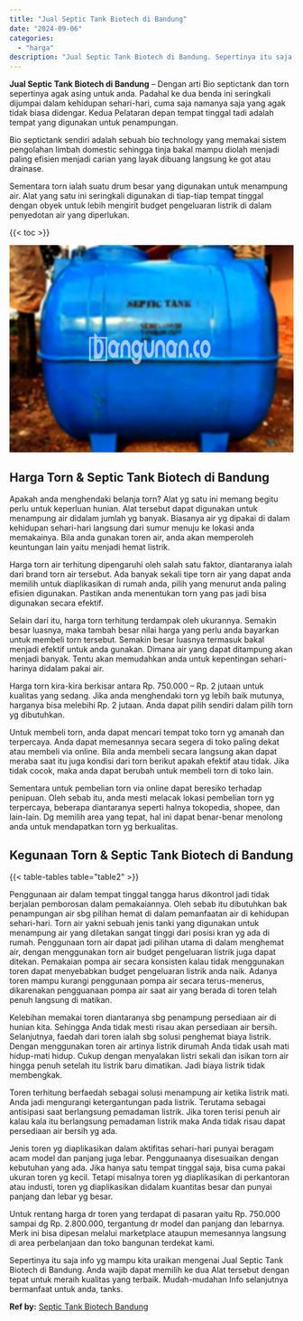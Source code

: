 ```yaml
---
title: "Jual Septic Tank Biotech di Bandung"
date: "2024-09-06"
categories: 
  - "harga"
description: "Jual Septic Tank Biotech di Bandung. Sepertinya itu saja info yg mampu kita uraikan mengenai Jual Septic Tank Biotech di Bandung. Anda wajib dapat memilih ke..."
---
```


**Jual Septic Tank Biotech di Bandung** – Dengan arti Bio septictank dan torn sepertinya agak asing untuk anda. Padahal ke dua benda ini seringkali dijumpai dalam kehidupan sehari-hari, cuma saja namanya saja yang agak tidak biasa didengar. Kedua Pelataran depan tempat tinggal tadi adalah tempat yang digunakan untuk penampungan.

Bio septictank sendiri adalah sebuah bio technology yang memakai sistem pengolahan limbah domestic sehingga tinja bakal mampu diolah menjadi paling efisien menjadi carian yang layak dibuang langsung ke got atau drainase.

Sementara torn ialah suatu drum besar yang digunakan untuk menampung air. Alat yang satu ini seringkali digunakan di tiap-tiap tempat tinggal dengan obyek untuk lebih mengirit budget pengeluaran listrik di dalam penyedotan air yang diperlukan.

{{< toc >}}

![Jual Septic Tank Biotech di Bandung](/images/jual-bio-septictank-44.png)

## Harga Torn & Septic Tank Biotech di Bandung

Apakah anda menghendaki belanja torn? Alat yg satu ini memang begitu perlu untuk keperluan hunian. Alat tersebut dapat digunakan untuk menampung air didalam jumlah yg banyak. Biasanya air yg dipakai di dalam kehidupan sehari-hari langsung dari sumur menuju ke lokasi anda memakainya. Bila anda gunakan toren air, anda akan memperoleh keuntungan lain yaitu menjadi hemat listrik.

Harga torn air terhitung dipengaruhi oleh salah satu faktor, diantaranya ialah dari brand torn air tersebut. Ada banyak sekali tipe torn air yang dapat anda memilih untuk diaplikasikan di rumah anda, pilih yang menurut anda paling efisien digunakan. Pastikan anda menentukan torn yang pas jadi bisa digunakan secara efektif.

Selain dari itu, harga torn terhitung terdampak oleh ukurannya. Semakin besar luasnya, maka tambah besar nilai harga yang perlu anda bayarkan untuk membeli torn tersebut. Semakin besar luasnya termasuk bakal menjadi efektif untuk anda gunakan. Dimana air yang dapat ditampung akan menjadi banyak. Tentu akan memudahkan anda untuk kepentingan sehari-harinya didalam pakai air.

Harga torn kira-kira berkisar antara Rp. 750.000 – Rp. 2 jutaan untuk kualitas yang sedang. Jika anda menghendaki torn yg lebih baik mutunya, harganya bisa melebihi Rp. 2 jutaan. Anda dapat pilih sendiri dalam pilih torn yg dibutuhkan.

Untuk membeli torn, anda dapat mencari tempat toko torn yg amanah dan terpercaya. Anda dapat memesannya secara segera di toko paling dekat atau membeli via online. Bila anda membeli secara langsung akan dapat meraba saat itu juga kondisi dari torn berikut apakah efektif atau tidak. Jika tidak cocok, maka anda dapat berubah untuk membeli torn di toko lain.

Sementara untuk pembelian torn via online dapat beresiko terhadap penipuan. Oleh sebab itu, anda mesti melacak lokasi pembelian torn yg terpercaya, beberapa diantaranya seperti halnya tokopedia, shopee, dan lain-lain. Dg memilih area yang tepat, hal ini dapat benar-benar menolong anda untuk mendapatkan torn yg berkualitas.

## Kegunaan Torn & Septic Tank Biotech di Bandung

{{< table-tables table="table2" >}}

Penggunaan air dalam tempat tinggal tangga harus dikontrol jadi tidak berjalan pemborosan dalam pemakaiannya. Oleh sebab itu dibutuhkan bak penampungan air sbg pilihan hemat di dalam pemanfaatan air di kehidupan sehari-hari. Torn air yakni sebuah jenis tanki yang digunakan untuk menampung air yang diletakan sangat tinggi dari posisi kran yg ada di rumah. Penggunaan torn air dapat jadi pilihan utama di dalam menghemat air, dengan menggunakan torn air budget pengeluaran listrik juga dapat ditekan. Pemakaian pompa air secara konsisten kalau tidak menggunakan toren dapat menyebabkan budget pengeluaran listrik anda naik. Adanya toren mampu kurangi penggunaan pompa air secara terus-menerus, dikarenakan pengguanaan pompa air saat air yang berada di toren telah penuh langsung di matikan.

Kelebihan memakai toren diantaranya sbg penampung persediaan air di hunian kita. Sehingga Anda tidak mesti risau akan persediaan air bersih. Selanjutnya, faedah dari toren ialah sbg solusi penghemat biaya listrik. Dengan menggunakan toren air artinya listrik dirumah Anda tidak usah mati hidup-mati hidup. Cukup dengan menyalakan listri sekali dan isikan torn air hingga penuh setelah itu listrik baru dimatikan. Jadi biaya listrik tidak membengkak.

Toren terhitung berfaedah sebagai solusi menampung air ketika listrik mati. Anda jadi mengurangi ketergantungan pada listrik. Terutama sebagai antisipasi saat berlangsung pemadaman listrik. Jika toren terisi penuh air kalau kala itu berlangsung pemadaman listrik maka Anda tidak risau dapat persediaan air bersih yg ada.

Jenis toren yg diaplikasikan dalam aktifitas sehari-hari punyai beragam acam model dan panjang juga lebar. Penggunaanya disesuaikan dengan kebutuhan yang ada. Jika hanya satu tempat tinggal saja, bisa cuma pakai ukuran toren yg kecil. Tetapi misalnya toren yg diaplikasikan di perkantoran atau industi, toren yg diaplikasikan didalam kuantitas besar dan punyai panjang dan lebar yg besar.

Untuk rentang harga dr toren yang terdapat di pasaran yaitu Rp. 750.000 sampai dg Rp. 2.800.000, tergantung dr model dan panjang dan lebarnya. Merk ini bisa dipesan melalui marketplace ataupun memesannya langsung di area perbelanjaan dan toko bangunan terdekat kami.

Sepertinya itu saja info yg mampu kita uraikan mengenai Jual Septic Tank Biotech di Bandung. Anda wajib dapat memilih ke dua Alat tersebut dengan tepat untuk meraih kualitas yang terbaik. Mudah-mudahan Info selanjutnya bermanfaat untuk anda, tanks.

**Ref by:** [Septic Tank Biotech Bandung](https://id.wikipedia.org/wiki/Septic)
